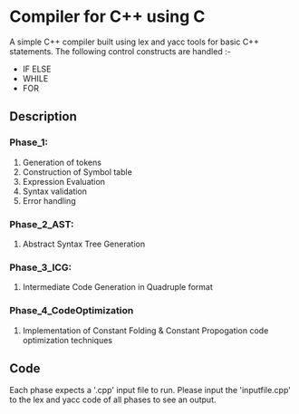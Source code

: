 # Compiler for C++ using C
A simple C++ compiler built using lex and yacc tools for basic C++ statements. The following control constructs are handled :-
- IF ELSE
- WHILE
- FOR 

## Description

### Phase_1: 

1. Generation of tokens
2. Construction of Symbol table
3. Expression Evaluation
4. Syntax validation
5. Error handling

### Phase_2_AST:

1. Abstract Syntax Tree Generation 

### Phase_3_ICG:

1. Intermediate Code Generation in Quadruple format

### Phase_4_CodeOptimization

1. Implementation of Constant Folding & Constant Propogation code optimization techniques

## Code

Each phase expects a '.cpp' input file to run. Please input the 'inputfile.cpp' to the lex and yacc code of all phases to see an output. 

